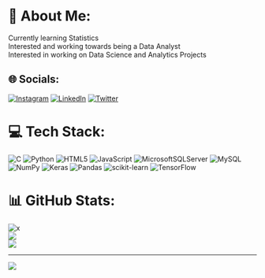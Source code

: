 # 💫 About Me:
Currently learning Statistics<br>Interested and working towards being a Data Analyst<br>Interested in working on Data Science and Analytics Projects<br>


## 🌐 Socials:
[![Instagram](https://img.shields.io/badge/Instagram-%23E4405F.svg?logo=Instagram&logoColor=white)](https://instagram.com/mann__pahilwani) [![LinkedIn](https://img.shields.io/badge/LinkedIn-%230077B5.svg?logo=linkedin&logoColor=white)](https://linkedin.com/in/manav-pahilwani-a81a25207) [![Twitter](https://img.shields.io/badge/Twitter-%231DA1F2.svg?logo=Twitter&logoColor=white)](https://twitter.com/MannPahilwani) 

# 💻 Tech Stack:
![C](https://img.shields.io/badge/c-%2300599C.svg?style=for-the-badge&logo=c&logoColor=white) ![Python](https://img.shields.io/badge/python-3670A0?style=for-the-badge&logo=python&logoColor=ffdd54) ![HTML5](https://img.shields.io/badge/html5-%23E34F26.svg?style=for-the-badge&logo=html5&logoColor=white) ![JavaScript](https://img.shields.io/badge/javascript-%23323330.svg?style=for-the-badge&logo=javascript&logoColor=%23F7DF1E) ![MicrosoftSQLServer](https://img.shields.io/badge/Microsoft%20SQL%20Sever-CC2927?style=for-the-badge&logo=microsoft%20sql%20server&logoColor=white) ![MySQL](https://img.shields.io/badge/mysql-%2300f.svg?style=for-the-badge&logo=mysql&logoColor=white) ![NumPy](https://img.shields.io/badge/numpy-%23013243.svg?style=for-the-badge&logo=numpy&logoColor=white) ![Keras](https://img.shields.io/badge/Keras-%23D00000.svg?style=for-the-badge&logo=Keras&logoColor=white) ![Pandas](https://img.shields.io/badge/pandas-%23150458.svg?style=for-the-badge&logo=pandas&logoColor=white) ![scikit-learn](https://img.shields.io/badge/scikit--learn-%23F7931E.svg?style=for-the-badge&logo=scikit-learn&logoColor=white) ![TensorFlow](https://img.shields.io/badge/TensorFlow-%23FF6F00.svg?style=for-the-badge&logo=TensorFlow&logoColor=white)
# 📊 GitHub Stats:
![x](https://github-readme-stats.vercel.app/api?username=Hamilton122002&theme=great-gatsby&hide_border=false&include_all_commits=false&count_private=false)<br/>
![](https://github-readme-streak-stats.herokuapp.com/?user=Hamilton122002&theme=great-gatsby&hide_border=false)<br/>
![](https://github-readme-stats.vercel.app/api/top-langs/?username=Hamilton122002&theme=great-gatsby&hide_border=false&include_all_commits=false&count_private=false&layout=compact)

---
[![](https://visitcount.itsvg.in/api?id=Hamilton122002&icon=8&color=7)](https://visitcount.itsvg.in)
